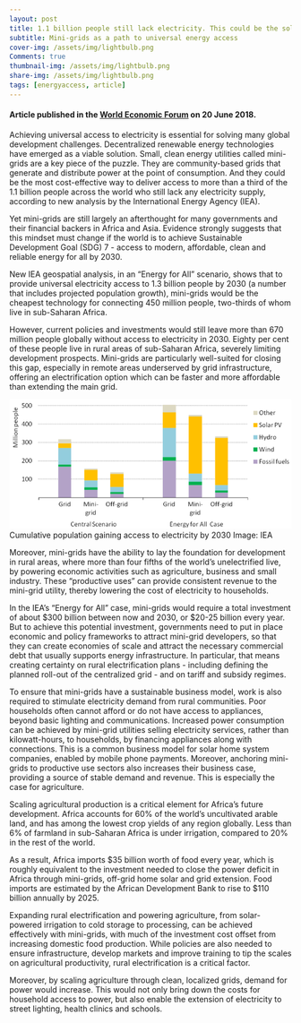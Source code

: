 ```yaml
---
layout: post
title: 1.1 billion people still lack electricity. This could be the solution
subtitle: Mini-grids as a path to universal energy access
cover-img: /assets/img/lightbulb.png
Comments: true 
thumbnail-img: /assets/img/lightbulb.png
share-img: /assets/img/lightbulb.png
tags: [energyaccess, article]
---
```

#### Article published in the [World Economic Forum](https://www.weforum.org/agenda/2018/06/1-billion-people-lack-electricity-solution-mini-grid-iea/) on 20 June 2018. 

Achieving universal access to electricity is essential for solving many global development challenges. Decentralized renewable energy technologies have emerged as a viable solution. Small, clean energy utilities called mini-grids are a key piece of the puzzle. They are community-based grids that generate and distribute power at the point of consumption. And they could be the most cost-effective way to deliver access to more than a third of the 1.1 billion people across the world who still lack any electricity supply, according to new analysis by the International Energy Agency (IEA).

Yet mini-grids are still largely an afterthought for many governments and their financial backers in Africa and Asia. Evidence strongly suggests that this mindset must change if the world is to achieve Sustainable Development Goal (SDG) 7 - access to modern, affordable, clean and reliable energy for all by 2030.

New IEA geospatial analysis, in an “Energy for All” scenario, shows that to provide universal electricity access to 1.3 billion people by 2030 (a number that includes projected population growth), mini-grids would be the cheapest technology for connecting 450 million people, two-thirds of whom live in sub-Saharan Africa.

However, current policies and investments would still leave more than 670 million people globally without access to electricity in 2030. Eighty per cent of these people live in rural areas of sub-Saharan Africa, severely limiting development prospects. Mini-grids are particularly well-suited for closing this gap, especially in remote areas underserved by grid infrastructure, offering an electrification option which can be faster and more affordable than extending the main grid.

![alt text](/assets/img/minigrids.png "Cumulative population gaining access to electricity by 2030")
Cumulative population gaining access to electricity by 2030
Image: IEA

Moreover, mini-grids have the ability to lay the foundation for development in rural areas, where more than four fifths of the world’s unelectrified live, by powering economic activities such as agriculture, business and small industry. These “productive uses” can provide consistent revenue to the mini-grid utility, thereby lowering the cost of electricity to households.

In the IEA’s “Energy for All” case, mini-grids would require a total investment of about $300 billion between now and 2030, or $20-25 billion every year. But to achieve this potential investment, governments need to put in place economic and policy frameworks to attract mini-grid developers, so that they can create economies of scale and attract the necessary commercial debt that usually supports energy infrastructure. In particular, that means creating certainty on rural electrification plans - including defining the planned roll-out of the centralized grid - and on tariff and subsidy regimes.

To ensure that mini-grids have a sustainable business model, work is also required to stimulate electricity demand from rural communities. Poor households often cannot afford or do not have access to appliances, beyond basic lighting and communications. Increased power consumption can be achieved by mini-grid utilities selling electricity services, rather than kilowatt-hours, to households, by financing appliances along with connections. This is a common business model for solar home system companies, enabled by mobile phone payments. Moreover, anchoring mini-grids to productive use sectors also increases their business case, providing a source of stable demand and revenue. This is especially the case for agriculture.

Scaling agricultural production is a critical element for Africa’s future development. Africa accounts for 60% of the world’s uncultivated arable land, and has among the lowest crop yields of any region globally. Less than 6% of farmland in sub-Saharan Africa is under irrigation, compared to 20% in the rest of the world.

As a result, Africa imports $35 billion worth of food every year, which is roughly equivalent to the investment needed to close the power deficit in Africa through mini-grids, off-grid home solar and grid extension. Food imports are estimated by the African Development Bank to rise to $110 billion annually by 2025.

Expanding rural electrification and powering agriculture, from solar-powered irrigation to cold storage to processing, can be achieved effectively with mini-grids, with much of the investment cost offset from increasing domestic food production. While policies are also needed to ensure infrastructure, develop markets and improve training to tip the scales on agricultural productivity, rural electrification is a critical factor.

Moreover, by scaling agriculture through clean, localized grids, demand for power would increase. This would not only bring down the costs for household access to power, but also enable the extension of electricity to street lighting, health clinics and schools.
